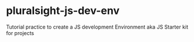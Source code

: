 # pluralsight-js-dev-env
Tutorial practice to create a JS development Environment aka JS Starter kit for projects
